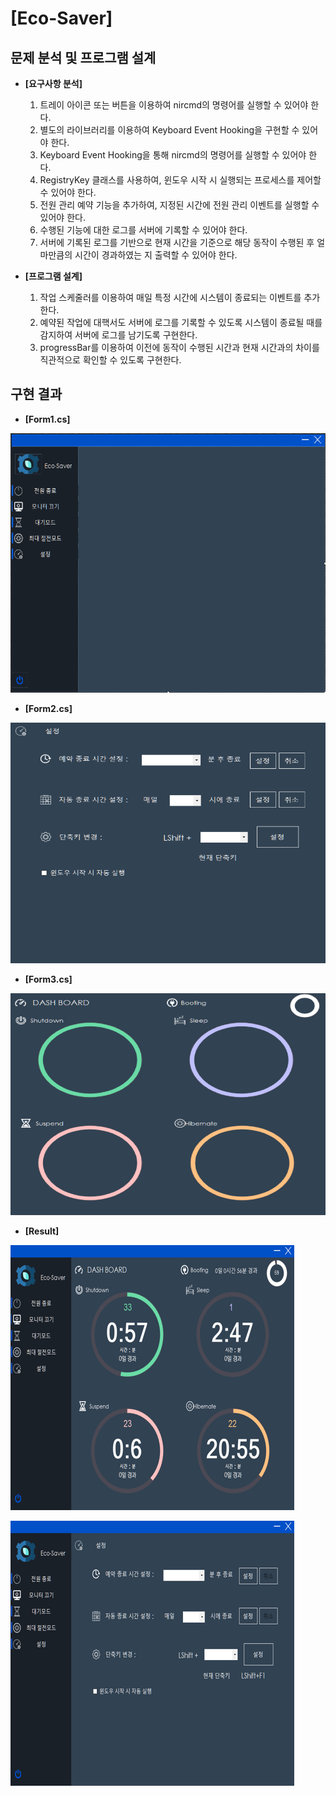 # [Eco-Saver]

## 문제 분석 및 프로그램 설계

* __[요구사항 분석]__
  1. 트레이 아이콘 또는 버튼을 이용하여 nircmd의 명령어를 실행할 수 있어야 한다.
  2. 별도의 라이브러리를 이용하여 Keyboard Event Hooking을 구현할 수 있어야 한다.
  3. Keyboard Event Hooking을 통해 nircmd의 명령어를 실행할 수 있어야 한다.
  4. RegistryKey 클래스를 사용하여, 윈도우 시작 시 실행되는 프로세스를 제어할 수 있어야 한다.
  5. 전원 관리 예약 기능을 추가하여, 지정된 시간에 전원 관리 이벤트를 실행할 수 있어야 한다.
  6. 수행된 기능에 대한 로그를 서버에 기록할 수 있어야 한다.
  7. 서버에 기록된 로그를 기반으로 현재 시간을 기준으로 해당 동작이 수행된 후 얼마만큼의 시간이 경과하였는 지 출력할 수 있어야 한다.





* __[프로그램 설계]__
  1. 작업 스케줄러를 이용하여 매일 특정 시간에 시스템이 종료되는 이벤트를 추가한다.
  2. 예약된 작업에 대핵서도 서버에 로그를 기록할 수 있도록 시스템이 종료될 때를 감지하여 서버에 로그를 남기도록 구현한다.
  3. progressBar를 이용하여 이전에 동작이 수행된 시간과 현재 시간과의 차이를 직관적으로 확인할 수 있도록 구현한다.



## 구현 결과

* __[Form1.cs]__

![Form1](./image/Form1.png)



* __[Form2.cs]__

![Form2](./image/Form2.png)



* __[Form3.cs]__

![Form3](./image/Form3.png)



* __[Result]__

![Result1](./image/Result1.png)

![Result2](./image/Result2.png)
